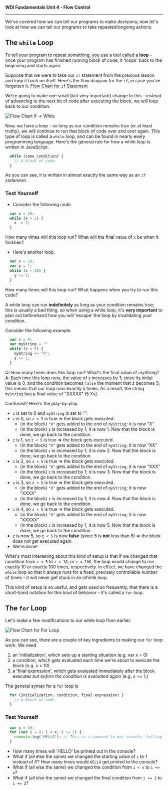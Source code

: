 **WDI Fundamentals Unit 4 - Flow Control**

---

We've covered how we can tell our programs to make decisions; now let's look at how we can tell our programs to take repeated/ongoing actions.

## The `while` Loop

To tell your program to repeat something, you use a tool called a **loop** - once your program has finished running block of code, it 'loops' back to the beginning and starts again.

Suppose that we were to take our `if` statement from the previous lesson and loop it back on itself. Here's the flow diagram for the `if`, in case you've forgotten it.
[Flow Chart for `If` Statement]()

We're going to make one small (but very important) change to this - instead of advancing to the next bit of code after executing the block, we will loop back to our condition.

![Flow Chart `If` -> `While`]()

Now, we have a loop - so long as our condition remains true (or at least truthy), we will continue to run that block of code over and over again. This type of loop is called a `while` loop, and can be found in nearly every programming language. Here's the general rule for how a while loop is written in JavaScript.
```javascript
  while (some_condition) {
    // A block of code.
  }
```
As you can see, it is written in almost exactly the same way as an `if` statement.

### Test Yourself
* Consider the following code.
```javascript
  var x = 10;
  while (x > 5) {
    x -= 2;
  }
```
  How many times will this loop run? What will the final value of `x` be when it finishes?
* Here's another loop.
```javascript
  var x = 10;
  var y = 1;
  while (x < 20) {
    y += 1;
  }
```
  How many times will this loop run? What happens when you try to run this code?


A while loop can run **indefinitely** as long as your condition remains true; this is usually a bad thing, so when using a while loop, it's **very important** to plan out beforehand how you will 'escape' the loop by invalidating your condition.

Consider the following example.
```javascript
  var z = 0;
  var myString = ""
  while (z < 5) {
    myString += "X";
    z += 1;
  }
```
Q: How many times does this loop run? What's the final value of myString?
A: Each time this loop runs, the value of `z` increases by 1; since its initial value is 0, and the condition becomes `false` the moment that z becomes 5, this means that our loop runs exactly 5 times. As a result, the string `myString` has a final value of "XXXXX" (5 Xs).

Confused? Here's the play-by-play.
* `z` is set to 0 and `myString` is set to "".
* `z` is 0, so `z < 5` is true => the block gets executed.
  * (in the block) `"X"` gets added to the end of `myString`; it is now "X"
  * (in the block) `z` is increased by 1; it is now 1. Now that the block is done, we go back to the condition.
* `z` is 1, so `z < 5` is true => the block gets executed.
  * (in the block) `"X"` gets added to the end of `myString`; it is now "XX"
  * (in the block) `z` is increased by 1; it is now 2. Now that the block is done, we go back to the condition.
* `z` is 2, so `z < 5` is true => the block gets executed.
  * (in the block) `"X"` gets added to the end of `myString`; it is now "XXX"
  * (in the block) `z` is increased by 1; it is now 3. Now that the block is done, we go back to the condition.
* `z` is 3, so `z < 5` is true => the block gets executed.
  * (in the block) `"X"` gets added to the end of `myString`; it is now "XXXX"
  * (in the block) `z` is increased by 1; it is now 4. Now that the block is done, we go back to the condition.
* `z` is 4, so `z < 5` is true => the block gets executed.
  * (in the block) `"X"` gets added to the end of `myString`; it is now "XXXXX"
  * (in the block) `z` is increased by 1; it is now 5. Now that the block is done, we go back to the condition.
* `z` is now 5, so `z < 5` is now **false** (since 5 is **not** less than 5) => the block does not get executed again.
* We're done!

What's most interesting about this kind of setup is that if we changed that condition from `z < 5` to `z < 10`, or `z < 100`, the loop would change to run exactly 10 or exactly 100 times, respectively. In effect, we have changed the `while` loop so that it always runs for a fixed, precisely controllable number of times - it will never get stuck in an infinite loop.

This kind of setup is so useful, and gets used so frequently, that there is a short-hand notation for this kind of behavior - it's called a `for` loop.

## The `for` Loop

Let's make a few modifications to our while loop from earlier.

![Flow Chart for `For` Loop]()

As you can see, there are a couple of key ingredients to making our `for` loop work. We need
1. an 'initialization', which sets up a starting situation (e.g. var x = 0)
2. a condition, which gets evaluated each time we're about to execute the block (e.g. x < 10)
3. a 'final expression', which gets evaluated immediately after the block executes *but before the condition is evaluated again* (e.g. x += 1;)

The general syntax for a `for` loop is
```javascript
  for (initialization; condition; final expression) {
    // A block of code.
  }
```

### Test Yourself
```javascript
  var x = 10;
  for (var i = 0; i < x; i += 1) {
    console.log('HELLO'); // This is a command to our console, telling it to display the text 'HELLO' and advance to a new line.
  }
```
* How many times will 'HELLO' be printed out in the console?
* What if (all else the same) we changed the starting value of `i` to 1 instead of 0? How many times would `HELLO` get printed to the console?
* What if (all else the same) we changed the condition from `i < x` to `i <= x`?
* What if (all else the same) we changed the final condition from `i += 1` to `i += 2`?
